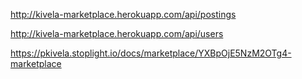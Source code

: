 http://kivela-marketplace.herokuapp.com/api/postings

http://kivela-marketplace.herokuapp.com/api/users

https://pkivela.stoplight.io/docs/marketplace/YXBpOjE5NzM2OTg4-marketplace
